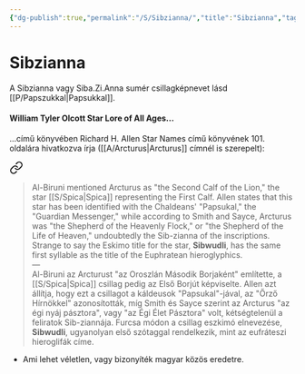 ```yaml
---
{"dg-publish":true,"permalink":"/S/Sibzianna/","title":"Sibzianna","tags":["containstransclusions","Englishtexttranslated"],"created":"2024-05-15T17:52","updated":"2024-05-17T04:23"}
---
```



# Sibzianna

A Sibzianna vagy Siba.Zi.Anna sumér csillagképnevet lásd [[P/Papszukkal\|Papsukkal]].  

#### William Tyler Olcott Star Lore of All Ages...

...című könyvében Richard H. Allen Star Names című könyvének 101. oldalára hivatkozva írja ([[A/Arcturus\|Arcturus]] címnél is szerepelt):  

<div class="transclusion internal-embed is-loaded"><a class="markdown-embed-link" href="/a/arcturus/#qxeffx" aria-label="Open link"><svg xmlns="http://www.w3.org/2000/svg" width="24" height="24" viewBox="0 0 24 24" fill="none" stroke="currentColor" stroke-width="2" stroke-linecap="round" stroke-linejoin="round" class="svg-icon lucide-link"><path d="M10 13a5 5 0 0 0 7.54.54l3-3a5 5 0 0 0-7.07-7.07l-1.72 1.71"></path><path d="M14 11a5 5 0 0 0-7.54-.54l-3 3a5 5 0 0 0 7.07 7.07l1.71-1.71"></path></svg></a><div class="markdown-embed">



> Al-Biruni mentioned Arcturus as "the Second Calf of the Lion," the star [[S/Spica\|Spica]] representing the First Calf. Allen states that this star has been identified with the Chaldeans' "Papsukal," the "Guardian Messenger," while according to Smith and Sayce, Arcturus was "the Shepherd of the Heavenly Flock," or "the Shepherd of the Life of Heaven," undoubtedly the Sib-zianna of the inscriptions. Strange to say the Eskimo title for the star, **Sibwudli**, has the same first syllable as the title of the Euphratean hieroglyphics.  
> —  
> Al-Biruni az Arcturust "az Oroszlán Második Borjaként" említette, a [[S/Spica\|Spica]] csillag pedig az Első Borjút képviselte. Allen azt állítja, hogy ezt a csillagot a káldeusok "Papsukal"-jával, az "Őrző Hírnökkel" azonosították, míg Smith és Sayce szerint az Arcturus "az égi nyáj pásztora", vagy "az Égi Élet Pásztora" volt, kétségtelenül a feliratok Sib-ziannája. Furcsa módon a csillag eszkimó elnevezése, **Sibwudli**, ugyanolyan első szótaggal rendelkezik, mint az eufráteszi hieroglifák címe.  


</div></div>
  
- Ami lehet véletlen, vagy bizonyíték magyar közös eredetre.